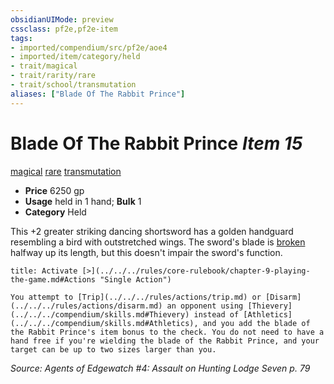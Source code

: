 ```yaml
---
obsidianUIMode: preview
cssclass: pf2e,pf2e-item
tags:
- imported/compendium/src/pf2e/aoe4
- imported/item/category/held
- trait/magical
- trait/rarity/rare
- trait/school/transmutation
aliases: ["Blade Of The Rabbit Prince"]
---
```

# Blade Of The Rabbit Prince *Item 15*  
[magical](magical.md)  [rare](rare.md)  [transmutation](transmutation.md)  

- **Price** 6250 gp
- **Usage** held in 1 hand; **Bulk** 1
- **Category** Held

This +2 greater striking dancing shortsword has a golden handguard resembling a bird with outstretched wings. The sword's blade is [broken](conditions.md#Broken) halfway up its length, but this doesn't impair the sword's function.

```ad-embed-ability
title: Activate [>](../../../rules/core-rulebook/chapter-9-playing-the-game.md#Actions "Single Action")

You attempt to [Trip](../../../rules/actions/trip.md) or [Disarm](../../../rules/actions/disarm.md) an opponent using [Thievery](../../../compendium/skills.md#Thievery) instead of [Athletics](../../../compendium/skills.md#Athletics), and you add the blade of the Rabbit Prince's item bonus to the check. You do not need to have a hand free if you're wielding the blade of the Rabbit Prince, and your target can be up to two sizes larger than you.
```

*Source: Agents of Edgewatch #4: Assault on Hunting Lodge Seven p. 79*
